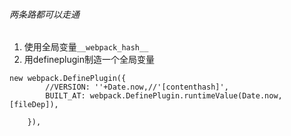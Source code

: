 ###### 两条路都可以走通

1. 使用全局变量`__webpack_hash__`
2. 用defineplugin制造一个全局变量

```
new webpack.DefinePlugin({
		//VERSION: ''+Date.now,//'[contenthash]',	
		BUILT_AT: webpack.DefinePlugin.runtimeValue(Date.now, [fileDep]),

	}),


```
